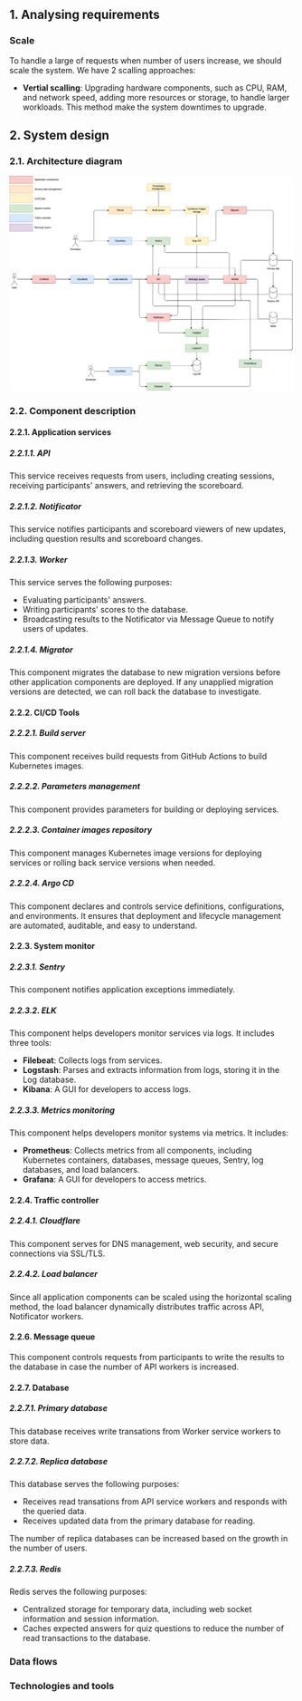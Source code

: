 ## 1. Analysing requirements

### Scale

To handle a large of requests when number of users increase, we should scale the system. We have 2 scalling approaches:

- **Vertial scalling**: Upgrading hardware components, such as CPU, RAM, and network speed, adding more resources or storage, to handle larger workloads. This method make the system downtimes to upgrade.


## 2. System design

### 2.1. Architecture diagram

![Architecture Diagram](./images/architecture_diagram.png)

### 2.2. Component description

#### 2.2.1. Application services

##### 2.2.1.1. API

This service receives requests from users, including creating sessions, receiving participants' answers, and retrieving the scoreboard.

##### 2.2.1.2. Notificator

This service notifies participants and scoreboard viewers of new updates, including question results and scoreboard changes.

##### 2.2.1.3. Worker

This service serves the following purposes:

- Evaluating participants' answers.
- Writing participants' scores to the database.
- Broadcasting results to the Notificator via Message Queue to notify users of updates.

##### 2.2.1.4. Migrator

This component migrates the database to new migration versions before other application components are deployed. If any unapplied migration versions are detected, we can roll back the database to investigate.

#### 2.2.2. CI/CD Tools

##### 2.2.2.1. Build server

This component receives build requests from GitHub Actions to build Kubernetes images.

##### 2.2.2.2. Parameters management

This component provides parameters for building or deploying services.

##### 2.2.2.3. Container images repository

This component manages Kubernetes image versions for deploying services or rolling back service versions when needed.

##### 2.2.2.4. Argo CD

This component declares and controls service definitions, configurations, and environments. It ensures that deployment and lifecycle management are automated, auditable, and easy to understand.

#### 2.2.3. System monitor

##### 2.2.3.1. Sentry

This component notifies application exceptions immediately.

##### 2.2.3.2. ELK

This component helps developers monitor services via logs. It includes three tools:

- **Filebeat**: Collects logs from services.
- **Logstash**: Parses and extracts information from logs, storing it in the Log database.
- **Kibana**: A GUI for developers to access logs.

##### 2.2.3.3. Metrics monitoring

This component helps developers monitor systems via metrics. It includes:

- **Prometheus**: Collects metrics from all components, including Kubernetes containers, databases, message queues, Sentry, log databases, and load balancers.
- **Grafana**: A GUI for developers to access metrics.

#### 2.2.4. Traffic controller

##### 2.2.4.1. Cloudflare

This component serves for DNS management, web security, and secure connections via SSL/TLS.

##### 2.2.4.2. Load balancer

Since all application components can be scaled using the horizontal scaling method, the load balancer dynamically distributes traffic across API, Notificator workers.

#### 2.2.6. Message queue

This component controls requests from participants to write the results to the database in case the number of API workers is increased.

#### 2.2.7. Database

##### 2.2.7.1. Primary database

This database receives write transations from Worker service workers to store data.

##### 2.2.7.2. Replica database

This database serves the following purposes:

- Receives read transations from API service workers and responds with the queried data.
- Receives updated data from the primary database for reading.

The number of replica databases can be increased based on the growth in the number of users.

##### 2.2.7.3. Redis

Redis serves the following purposes:

- Centralized storage for temporary data, including web socket information and session information.
- Caches expected answers for quiz questions to reduce the number of read transactions to the database.

### Data flows


### Technologies and tools
